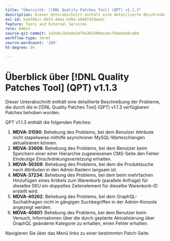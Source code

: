```yaml
---
title: "Übersicht: [!DNL Quality Patches Tool] (QPT) v1.1.3"
description: Dieser Unterabschnitt enthält eine detaillierte Beschreibung der Probleme, die durch die in [!DNL Quality Patches Tool]  (QPT) v1.1.3 verfügbaren Patches behoben wurden.
exl-id: ba4f8bcc-6653-44ae-b304-e048f42dae5c
feature: Tools and External Services
role: Admin
source-git-commit: 1d2e0c1b4a8e3d79a362500ee3ec7bde84a6ce0d
workflow-type: tm+mt
source-wordcount: '189'
ht-degree: 0%

---
```


# Überblick über [!DNL Quality Patches Tool] (QPT) v1.1.3

Dieser Unterabschnitt enthält eine detaillierte Beschreibung der Probleme, die durch die in [!DNL Quality Patches Tool] (QPT) v1.1.3 verfügbaren Patches behoben wurden.

QPT v1.1.3 enthält die folgenden Patches:

1. **MDVA-31590**: Behebung des Problems, bei dem Benutzer Attribute nicht stapelweise mithilfe asynchroner MySQL-Warteschlangen aktualisieren können.
1. **MDVA-33606**: Behebung des Problems, bei dem Benutzer beim Speichern einer einer Hierarchie zugewiesenen CMS-Seite den Fehler *Eindeutige Einschränkungsverletzung* erhalten.
1. **MDVA-36309**: Behebung des Problems, bei dem die Produktsuche nach Attributen in den Admin Rastern langsam ist.
1. **MDVA-37234**: Behebung des Problems, bei dem beim mehrfachen Hinzufügen eines Artikels zum Warenkorb (parallele Anfrage) für dieselbe SKU ein doppeltes Zeilenelement für dieselbe Warenkorb-ID erstellt wird.
1. **MDVA-40262**: Behebung des Problems, bei dem GraphQL-Suchabfragen nicht in gängigen Suchbegriffen in der Admin-Konsole angezeigt werden.
1. **MDVA-40601**: Behebung des Problems, bei dem Benutzer beim Versuch, Informationen über die durch geplante Aktualisierung über GraphQL geänderte Kategorie zu erhalten, einen Fehler erhalten.

Navigieren Sie über das Menü links zu einer bestimmten Patch-Seite.
